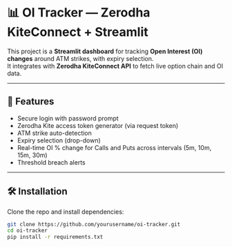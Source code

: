   # 📊 OI Tracker — Zerodha KiteConnect + Streamlit

This project is a **Streamlit dashboard** for tracking **Open Interest (OI) changes** around ATM strikes, with expiry selection.  
It integrates with **Zerodha KiteConnect API** to fetch live option chain and OI data.

---

## 🚀 Features
- Secure login with password prompt  
- Zerodha Kite access token generator (via request token)  
- ATM strike auto-detection  
- Expiry selection (drop-down)  
- Real-time OI % change for Calls and Puts across intervals (5m, 10m, 15m, 30m)  
- Threshold breach alerts  

---

## 🛠 Installation

Clone the repo and install dependencies:

```bash
git clone https://github.com/yourusername/oi-tracker.git
cd oi-tracker
pip install -r requirements.txt

